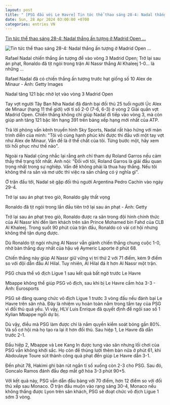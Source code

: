 ```yaml
---
layout: post
title: " [PSG đấu với Le Havre] Tin tức thể thao sáng 28-4: Nadal thắng ấn tượng ở Madrid Open ..."
date: Sun, 28 Apr 2024 03:00:00 +0700
categories: entries VN
---
```

[Tin tức thể thao sáng 28-4: Nadal thắng ấn tượng ở Madrid Open ...](https://tuoitre.vn/tin-tuc-the-thao-sang-28-4-nadal-thang-an-tuong-o-madrid-open-ronaldo-gay-that-vong-20240428025935116.htm)

![Tin tức thể thao sáng 28-4: Nadal thắng ấn tượng ở Madrid Open ...](https://cdn1.tuoitre.vn/zoom/600_315/471584752817336320/2024/4/28/3956630-80346308-2560-1440-17142478299511271375002-0-0-1048-2000-crop-1714251154933300159442.jpg)

Rafael Nadal chiến thắng ấn tượng để vào vòng 3 Madrid Open; Trở lại sau án phạt, Ronaldo đã tịt ngòi trong trận Al Nassr thắng Al Khaleej 1-0... là những ...

Rafael Nadal đã có chiến thắng ấn tượng trước hạt giống số 10 Alex de Minaur - Ảnh: Getty Images

Nadal tăng 121 bậc nhờ lọt vào vòng 3 Madrid Open

Tay vợt người Tây Ban Nha Nadal đã đánh bại đối thủ 25 tuổi người Úc Alex de Minaur (hạng 11 thế giới) với tỉ số 2-0 (7-6, 6-3) ở vòng 2 Giải quần vợt Madrid Open. Chiến thắng không chỉ giúp Nadal đi tiếp vào vòng 3, mà còn giúp anh tăng 121 bậc lên hạng 391 trên bảng xếp hạng mới nhất của ATP.

Trả lời phỏng vấn kênh truyền hình Sky Sports, Nadal rất hào hứng với màn trình diễn của mình: "Tôi vô cùng hạnh phúc khi được thi đấu với một tay vợt như Alex de Minaur. Vấn đề là ở thể chất của tôi. Từng bước một, hãy xem tôi hồi phục như thế nào".

Ngoài ra Nadal cũng nhắc lại rằng anh chỉ tham dự Roland Garros nếu cảm thấy thể trạng tốt nhất. Anh nói: "Đối với tôi, Roland Garros là giải đấu quan trọng nhất trong sự nghiệp. Vấn đề không phải là thua hay thắng. Nếu tôi không thể ra sân và mơ ước thì việc ra sân chẳng có ý nghĩa gì".

Ở trận đấu tới, Nadal sẽ gặp đối thủ người Argentina Pedro Cachín vào ngày 29-4.

Trở lại sau án phạt treo giò, Ronaldo gây thất vọng

Ronaldo đã tịt ngòi trong lần đầu tiên trở lại sau án phạt - Ảnh: Getty

Trở lại sau án phạt treo giò, Ronaldo được ra sân trong đội hình chính thức của Al Nassr khi đến làm khách trên sân Prince Mohamed bin Fahd của CLB Al Khaleej. Trong suốt 90 phút của trận đấu, Ronaldo có vài cơ hội nhưng không thể tận dụng được.

Dù Ronaldo tịt ngòi nhưng Al Nassr vẫn giành chiến thắng chung cuộc 1-0, nhờ bàn thắng duy nhất của hậu vệ Aymeric Laporte ở phút 68.

Chiến thắng này giúp Al Nassr giữ vững vị trí thứ 2 với 71 điểm, kém 9 điểm so với đội dẫn đầu Al Hilal. Tuy nhiên, Al Hilal đá ít hơn Al Nassr một trận.

PSG chưa thể vô địch Ligue 1 sau kết quả bất ngờ trước Le Havre

Mbappe không thể giúp PSG vô địch, sau khi bị Le Havre cầm hòa 3-3 - Ảnh: Eurosports

PSG sẽ đăng quang chức vô địch Ligue 1 trước 3 vòng đấu nếu đánh bại Le Havre trên sân nhà. Đây là nhiệm vụ hoàn toàn nằm trong tầm tay của PSG vì đối thủ quá yếu. Vì vậy, HLV Luis Enrique đã quyết định để ngôi sao số 1 Kylian Mbappe ngồi dự bị.

Dù vậy, điều mà PSG làm được chỉ là nắm quyền kiểm soát bóng gần 80%. Và số cơ hội mà họ tạo ra lại ít hơn đối thủ. Sau hiệp 1, Le Havre đã dẫn trước 2-1.

Đầu hiệp 2, Mbappe và Lee Kang In được tung vào sân nhưng lối chơi của PSG vẫn không khởi sắc. Họ còn để thủng lưới thêm bàn nữa ở phút 61, khi Abdoulaye Toure sút thành công quả phạt đền giúp Le Havre dẫn 3-1.

Đến phút 78, Hakimi ghi bàn rút ngắn tỉ số xuống còn 2-3 cho PSG. Sau đó, Goncalo Ramos đánh đầu đẹp mắt gỡ hòa 3-3 phút 90+5.

Với kết quả này, PSG vẫn dẫn đầu bảng với 70 điểm, hơn 12 điểm so với đối thủ xếp sau Monaco. Ở trận đấu muộn vào rạng sáng 30-4, Monaco nếu không thắng được Lyon trên sân khách, PSG sẽ đoạt chức vô địch Ligue 1 sớm 3 vòng.

